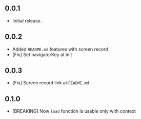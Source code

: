 ## 0.0.1

* Initial release.

## 0.0.2

* Added `README.md` features with screen record
* [Fix] Set navigatorKey at init


## 0.0.3

* [Fix] Screen record link at `README.md`

## 0.1.0

* [BREAKING] Now `load` function is usable only with context